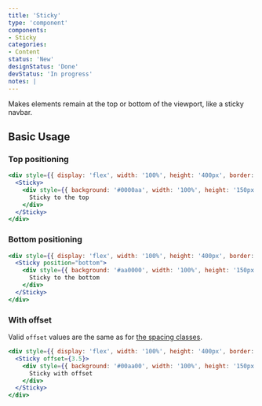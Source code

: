 ```yaml
---
title: 'Sticky'
type: 'component'
components:
- Sticky
categories:
- Content
status: 'New'
designStatus: 'Done'
devStatus: 'In progress'
notes: |
---
```


Makes elements remain at the top or bottom of the viewport, like a sticky navbar.

## Basic Usage

### Top positioning

```jsx live=true
<div style={{ display: 'flex', width: '100%', height: '400px', border: '2px dashed grey' }}>
  <Sticky>
    <div style={{ background: '#0000aa', width: '100%', height: '150px', color: '#ffffff'}}>
      Sticky to the top
    </div>
  </Sticky>
</div>
```

### Bottom positioning

```jsx live=true
<div style={{ display: 'flex', width: '100%', height: '400px', border: '2px dashed grey' }}>
  <Sticky position="bottom">
    <div style={{ background: '#aa0000', width: '100%', height: '150px', color: '#ffffff' }}>
      Sticky to the bottom
    </div>
  </Sticky>
</div>
```

### With offset

Valid `offset` values are the same as for [the spacing classes](/foundations/spacing).

```jsx live=true
<div style={{ display: 'flex', width: '100%', height: '400px', border: '2px dashed grey' }}>
  <Sticky offset={3.5}>
    <div style={{ background: '#00aa00', width: '100%', height: '150px', color: '#ffffff' }}>
      Sticky with offset
    </div>
  </Sticky>
</div>
```